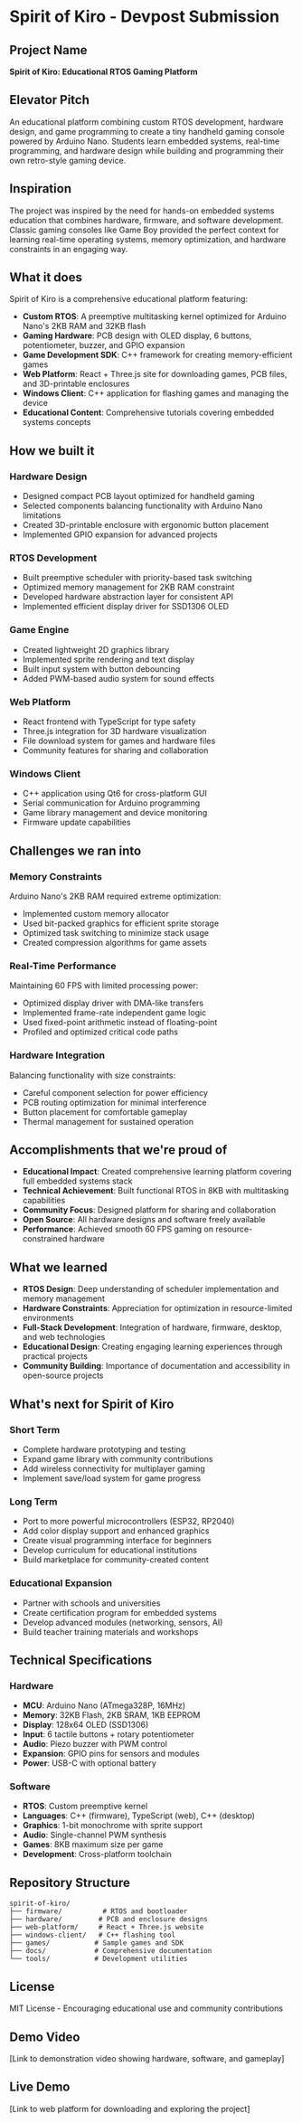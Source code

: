 # Spirit of Kiro - Devpost Submission

## Project Name
**Spirit of Kiro: Educational RTOS Gaming Platform**

## Elevator Pitch
An educational platform combining custom RTOS development, hardware design, and game programming to create a tiny handheld gaming console powered by Arduino Nano. Students learn embedded systems, real-time programming, and hardware design while building and programming their own retro-style gaming device.

## Inspiration
The project was inspired by the need for hands-on embedded systems education that combines hardware, firmware, and software development. Classic gaming consoles like Game Boy provided the perfect context for learning real-time operating systems, memory optimization, and hardware constraints in an engaging way.

## What it does
Spirit of Kiro is a comprehensive educational platform featuring:

- **Custom RTOS**: A preemptive multitasking kernel optimized for Arduino Nano's 2KB RAM and 32KB flash
- **Gaming Hardware**: PCB design with OLED display, 6 buttons, potentiometer, buzzer, and GPIO expansion
- **Game Development SDK**: C++ framework for creating memory-efficient games
- **Web Platform**: React + Three.js site for downloading games, PCB files, and 3D-printable enclosures
- **Windows Client**: C++ application for flashing games and managing the device
- **Educational Content**: Comprehensive tutorials covering embedded systems concepts

## How we built it

### Hardware Design
- Designed compact PCB layout optimized for handheld gaming
- Selected components balancing functionality with Arduino Nano limitations
- Created 3D-printable enclosure with ergonomic button placement
- Implemented GPIO expansion for advanced projects

### RTOS Development
- Built preemptive scheduler with priority-based task switching
- Optimized memory management for 2KB RAM constraint
- Developed hardware abstraction layer for consistent API
- Implemented efficient display driver for SSD1306 OLED

### Game Engine
- Created lightweight 2D graphics library
- Implemented sprite rendering and text display
- Built input system with button debouncing
- Added PWM-based audio system for sound effects

### Web Platform
- React frontend with TypeScript for type safety
- Three.js integration for 3D hardware visualization
- File download system for games and hardware files
- Community features for sharing and collaboration

### Windows Client
- C++ application using Qt6 for cross-platform GUI
- Serial communication for Arduino programming
- Game library management and device monitoring
- Firmware update capabilities

## Challenges we ran into

### Memory Constraints
Arduino Nano's 2KB RAM required extreme optimization:
- Implemented custom memory allocator
- Used bit-packed graphics for efficient sprite storage
- Optimized task switching to minimize stack usage
- Created compression algorithms for game assets

### Real-Time Performance
Maintaining 60 FPS with limited processing power:
- Optimized display driver with DMA-like transfers
- Implemented frame-rate independent game logic
- Used fixed-point arithmetic instead of floating-point
- Profiled and optimized critical code paths

### Hardware Integration
Balancing functionality with size constraints:
- Careful component selection for power efficiency
- PCB routing optimization for minimal interference
- Button placement for comfortable gameplay
- Thermal management for sustained operation

## Accomplishments that we're proud of

- **Educational Impact**: Created comprehensive learning platform covering full embedded systems stack
- **Technical Achievement**: Built functional RTOS in 8KB with multitasking capabilities
- **Community Focus**: Designed platform for sharing and collaboration
- **Open Source**: All hardware designs and software freely available
- **Performance**: Achieved smooth 60 FPS gaming on resource-constrained hardware

## What we learned

- **RTOS Design**: Deep understanding of scheduler implementation and memory management
- **Hardware Constraints**: Appreciation for optimization in resource-limited environments
- **Full-Stack Development**: Integration of hardware, firmware, desktop, and web technologies
- **Educational Design**: Creating engaging learning experiences through practical projects
- **Community Building**: Importance of documentation and accessibility in open-source projects

## What's next for Spirit of Kiro

### Short Term
- Complete hardware prototyping and testing
- Expand game library with community contributions
- Add wireless connectivity for multiplayer gaming
- Implement save/load system for game progress

### Long Term
- Port to more powerful microcontrollers (ESP32, RP2040)
- Add color display support and enhanced graphics
- Create visual programming interface for beginners
- Develop curriculum for educational institutions
- Build marketplace for community-created content

### Educational Expansion
- Partner with schools and universities
- Create certification program for embedded systems
- Develop advanced modules (networking, sensors, AI)
- Build teacher training materials and workshops

## Technical Specifications

### Hardware
- **MCU**: Arduino Nano (ATmega328P, 16MHz)
- **Memory**: 32KB Flash, 2KB SRAM, 1KB EEPROM
- **Display**: 128x64 OLED (SSD1306)
- **Input**: 6 tactile buttons + rotary potentiometer
- **Audio**: Piezo buzzer with PWM control
- **Expansion**: GPIO pins for sensors and modules
- **Power**: USB-C with optional battery

### Software
- **RTOS**: Custom preemptive kernel
- **Languages**: C++ (firmware), TypeScript (web), C++ (desktop)
- **Graphics**: 1-bit monochrome with sprite support
- **Audio**: Single-channel PWM synthesis
- **Games**: 8KB maximum size per game
- **Development**: Cross-platform toolchain

## Repository Structure
```
spirit-of-kiro/
├── firmware/          # RTOS and bootloader
├── hardware/         # PCB and enclosure designs
├── web-platform/     # React + Three.js website
├── windows-client/   # C++ flashing tool
├── games/           # Sample games and SDK
├── docs/            # Comprehensive documentation
└── tools/           # Development utilities
```

## License
MIT License - Encouraging educational use and community contributions

## Demo Video
[Link to demonstration video showing hardware, software, and gameplay]

## Live Demo
[Link to web platform for downloading and exploring the project]